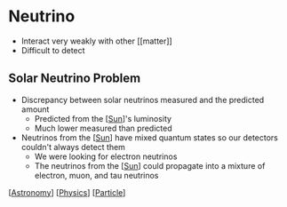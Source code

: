 # Neutrino

- Interact very weakly with other [[matter]]
- Difficult to detect

## Solar Neutrino Problem

- Discrepancy between solar neutrinos measured and the predicted amount
  - Predicted from the [[Sun]]'s luminosity
  - Much lower measured than predicted
- Neutrinos from the [[Sun]] have mixed quantum states so our detectors couldn't always detect them
  - We were looking for electron neutrinos
  - The neutrinos from the [[Sun]] could propagate into a mixture of electron, muon, and tau neutrinos

[[Astronomy]] [[Physics]] [[Particle]]

[//begin]: # "Autogenerated link references for markdown compatibility"
[Sun]: sun "Sun"
[Astronomy]: astronomy "Astronomy"
[Physics]: physics "Physics"
[Particle]: particle "Particle"
[//end]: # "Autogenerated link references"